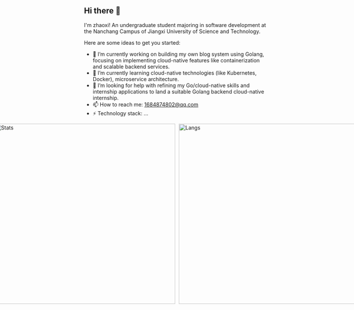 ## Hi there 👋

I'm zhaoxi! An undergraduate student majoring in software development at the Nanchang Campus of Jiangxi University of Science and Technology.

Here are some ideas to get you started:

- 🔭 I’m currently working on building my own blog system using Golang, focusing on implementing cloud-native features like containerization and scalable backend services.
- 🌱 I’m currently learning cloud-native technologies (like Kubernetes, Docker), microservice architecture.
- 🤔 I’m looking for help with refining my Go/cloud-native skills and internship applications to land a suitable Golang backend cloud-native internship.
- 📫 How to reach me: 1684874802@qq.com
- ⚡ Technology stack: ...

<div style="display: flex; justify-content: center; gap: 10px;">
  <img src="https://github-readme-stats.vercel.app/api?username=zhaoxi1224&count_private=true&show_icons=true&show_owner=true&width=490" alt="Stats" style="width: 490px;" />
  <img src="https://github-readme-stats.vercel.app/api/top-langs/?username=zhaoxi1224&layout=compact&width=490" alt="Langs" style="width: 490px;high: 195px" />
</div>

